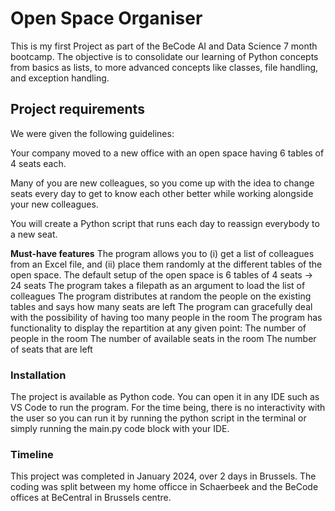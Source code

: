 # Open Space Organiser

This is my first Project as part of the BeCode AI and Data Science 7 month bootcamp. The objective is to consolidate our learning of Python concepts from basics as lists, to more advanced concepts like classes, file handling, and exception handling. 

## Project requirements
 We were given the following guidelines:

Your company moved to a new office with an open space having 6 tables of 4 seats each.

Many of you are new colleagues, so you come up with the idea to change seats every day to get to know each other better while working alongside your new colleagues.

You will create a Python script that runs each day to reassign everybody to a new seat.

**Must-have features**
The program allows you to (i) get a list of colleagues from an Excel file, and (ii) place them randomly at the different tables of the open space.
The default setup of the open space is 6 tables of 4 seats → 24 seats
The program takes a filepath as an argument to load the list of colleagues
The program distributes at random the people on the existing tables and says how many seats are left
The program can gracefully deal with the possibility of having too many people in the room
The program has functionality to display the repartition at any given point:
The number of people in the room
The number of available seats in the room
The number of seats that are left

### Installation
The project is available as Python code. You can open it in any IDE such as VS Code to run the program. For the time being, there is no interactivity with the user so you can run it by running the python script in the terminal or simply running the main.py code block with your IDE.


### Timeline

This project was completed in January 2024, over 2 days in Brussels. The coding was split between my home officce in Schaerbeek and the BeCode offices at BeCentral in Brussels centre.
